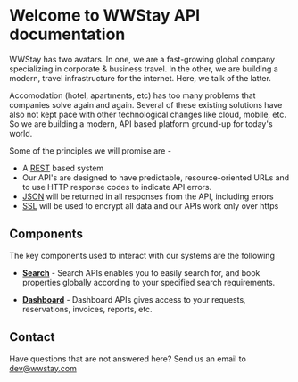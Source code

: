# Welcome to WWStay API documentation

WWStay has two avatars.  In one, we are a fast-growing
global company specializing in corporate &amp; business
travel.  In the other, we are building a modern, travel
infrastructure for the internet.  Here, we talk of the latter.

Accomodation (hotel, apartments, etc) has too many problems
that companies solve again and again.  Several of these
existing solutions have also not kept pace with other technological
changes like cloud, mobile, etc.  So we are building a
modern, API based platform ground-up for today's world.

Some of the principles we will promise are -

* A [REST](http://en.wikipedia.org/wiki/Representational_state_transfer)
based system
* Our API's are designed to have predictable, resource-oriented URLs and
to use HTTP response codes to indicate API errors. 
* [JSON](http://json.org/) will be returned in all responses from the API, including errors 
* [SSL](http://en.wikipedia.org/wiki/Transport_Layer_Security) will be used to encrypt all data and our APIs work
only over https

## Components

The key components used to interact with our systems are the following

* **[Search](search/search-api.md)** - Search APIs enables you to easily search for, and book properties globally
 according to your specified search requirements.

* **[Dashboard](pa.md)** - Dashboard APIs gives access to your requests, reservations, invoices, reports, etc.

## Contact

Have questions that are not answered here?  Send us an email to dev@wwstay.com
